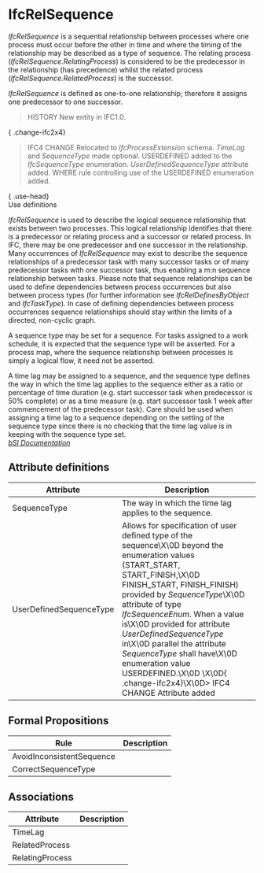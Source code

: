 IfcRelSequence
==============
_IfcRelSequence_ is a sequential relationship between processes where one
process must occur before the other in time and where the timing of the
relationship may be described as a type of sequence. The relating process
(_IfcRelSequence.RelatingProcess_) is considered to be the predecessor in the
relationship (has precedence) whilst the related process
(_IfcRelSequence.RelatedProcess_) is the successor.  
  
_IfcRelSequence_ is defined as one-to-one relationship; therefore it assigns
one predecessor to one successor.  
  
> HISTORY  New entity in IFC1.0.  
  
{ .change-ifc2x4}  
> IFC4 CHANGE  Relocated to _IfcProcessExtension_ schema. _TimeLag_ and
> _SequenceType_ made optional. USERDEFINED added to the _IfcSequenceType_
> enumeration. _UserDefinedSequenceType_ attribute added. WHERE rule
> controlling use of the USERDEFINED enumeration added.  
  
{ .use-head}  
Use definitions  
  
_IfcRelSequence_ is used to describe the logical sequence relationship that
exists between two processes. This logical relationship identifies that there
is a predecessor or relating process and a successor or related process. In
IFC, there may be one predecessor and one successor in the relationship. Many
occurrences of _IfcRelSequence_ may exist to describe the sequence
relationships of a predecessor task with many successor tasks or of many
predecessor tasks with one successor task, thus enabling a m:n sequence
relationship between tasks. Please note that sequence relationships can be
used to define dependencies between process occurrences but also between
process types (for further information see _IfcRelDefinesByObject_ and
_IfcTaskType_). In case of defining dependencies between process occurrences
sequence relationships should stay within the limits of a directed, non-cyclic
graph.  
  
A sequence type may be set for a sequence. For tasks assigned to a work
schedule, it is expected that the sequence type will be asserted. For a
process map, where the sequence relationship between processes is simply a
logical flow, it need not be asserted.  
  
A time lag may be assigned to a sequence, and the sequence type defines the
way in which the time lag applies to the sequence either as a ratio or
percentage of time duration (e.g. start successor task when predecessor is 50%
complete) or as a time measure (e.g. start successor task 1 week after
commencement of the predecessor task). Care should be used when assigning a
time lag to a sequence depending on the setting of the sequence type since
there is no checking that the time lag value is in keeping with the sequence
type set.  
[ _bSI
Documentation_](https://standards.buildingsmart.org/IFC/DEV/IFC4_2/FINAL/HTML/schema/ifcprocessextension/lexical/ifcrelsequence.htm)


Attribute definitions
---------------------
| Attribute               | Description                                                                                                                                                                                                                                                                                                                                                                                                                                                          |
|-------------------------|----------------------------------------------------------------------------------------------------------------------------------------------------------------------------------------------------------------------------------------------------------------------------------------------------------------------------------------------------------------------------------------------------------------------------------------------------------------------|
| SequenceType            | The way in which the time lag applies to the sequence.                                                                                                                                                                                                                                                                                                                                                                                                               |
| UserDefinedSequenceType | Allows for specification of user defined type of the sequence\X\0D beyond the enumeration values (START_START, START_FINISH,\X\0D FINISH_START, FINISH_FINISH) provided by _SequenceType_\X\0D attribute of type _IfcSequenceEnum_. When a value is\X\0D provided for attribute _UserDefinedSequenceType_ in\X\0D parallel the attribute _SequenceType_ shall have\X\0D enumeration value USERDEFINED.\X\0D \X\0D{ .change-ifc2x4}\X\0D> IFC4 CHANGE Attribute added |

Formal Propositions
-------------------
| Rule                      | Description   |
|---------------------------|---------------|
| AvoidInconsistentSequence |               |
| CorrectSequenceType       |               |

Associations
------------
| Attribute       | Description   |
|-----------------|---------------|
| TimeLag         |               |
| RelatedProcess  |               |
| RelatingProcess |               |

